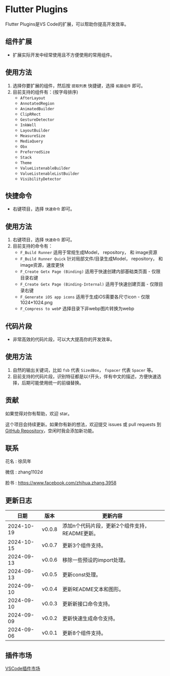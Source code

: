 # Flutter Plugins

Flutter Plugins是VS Code的扩展，可以帮助你提高开发效率。

## 组件扩展

- 扩展实际开发中经常使用且不方便使用的常用组件。

## 使用方法

1. 选择你要扩展的组件，然后按 `提取列表` 快捷键，选择 `拓展组件` 即可。
2. 目前支持的组件有：(按字母排序)
    - `AfterLayout`
    - `AnnotatedRegion`
    - `AnimatedBuilder`
    - `ClipRRect`
    - `GestureDetector`
    - `InkWell`
    - `LayoutBuilder`
    - `MeasureSize`
    - `MediaQuery`
    - `Obx`
    - `PreferredSize`
    - `Stack`
    - `Theme`
    - `ValueListenableBuilder`
    - `ValueListenableListBuilder`
    - `VisibilityDetector`

## 快捷命令

- 右键项目，选择 `快速命令` 即可。

## 使用方法

1. 右键项目，选择 `快速命令` 即可。
2. 目前支持的命令有：
    - `F_Build Runner` 适用于常规生成Model， repository， 和 image资源
    - `F_Build Runner Quick` 针对局部文件/目录生成Model， repository， 和 image资源，速度更快
    - `F_Create Getx Page (Binding)` 适用于快速创建内部基础类页面 - 仅限目录右键
    - `F_Create Getx Page (Binding-Internal)` 适用于快速创建页面 - 仅限目录右键
    - `F_Generate iOS app icons` 适用于生成iOS需要各尺寸icon - 仅限1024*1024.png
    - `F_Compress to webP` 选择目录下非webp图片转换为webp
  
## 代码片段

- 非常高效的代码片段，可以大大提高你的开发效率。

## 使用方法

1. 自然的输出关键词，比如 `fsb` 代表 `SizedBox`， `fspacer` 代表 `Spacer` 等。
2. 目前支持的代码片段，识别特征都是以`f`开头，伴有中文的描述，方便快速选择，后期可能使用统一的前缀替换。

## 贡献

如果觉得对你有帮助，欢迎 star。

这个项目会持续更新。如果你有新的想法，欢迎提交 issues 或 pull requests 到 [GitHub Repository](https://github.com/ke112/vscode_plugins)，空闲时我会添加新功能。


## 联系
花名 : 徐凤年

微信 : zhang1102d

脸书 : https://www.facebook.com/zhihua.zhang.3958

## 更新日志

| 日期       | 版本   | 更新内容                                       |
| ---------- | ------ | ---------------------------------------------- |
| 2024-10-19 | v0.0.8 | 添加n个代码片段，更新2个组件支持，README更新。 |
| 2024-10-15 | v0.0.7 | 更新3个组件支持。                              |
| 2024-09-13 | v0.0.6 | 移除一些预设的import处理。                     |
| 2024-09-13 | v0.0.5 | 更新const处理。                                |
| 2024-09-10 | v0.0.4 | 更新README文本和图形。                         |
| 2024-09-10 | v0.0.3 | 更新新接口命令支持。                           |
| 2024-09-09 | v0.0.2 | 更新快速生成命令支持。                         |
| 2024-09-06 | v0.0.1 | 更新8个组件支持。                              |

## 插件市场
[VSCode插件市场](https://marketplace.visualstudio.com/items?itemName=zhangzhihua.flutter-plugins-zhangzhihua)